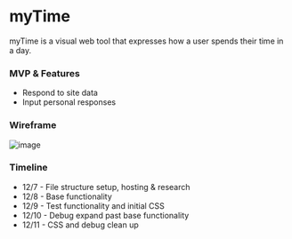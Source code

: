 # myTime

myTime is a visual web tool that expresses how a user spends their time in a day.

### MVP & Features
* Respond to site data
* Input personal responses

### Wireframe 

![image](src/assets/wireframe.jpg)

### Timeline
* 12/7 - File structure setup, hosting & research
* 12/8 - Base functionality
* 12/9 - Test functionality and initial CSS
* 12/10 - Debug expand past base functionality
* 12/11 - CSS and debug clean up

